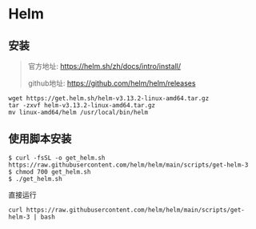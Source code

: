 # Helm

## 安装
> 官方地址: https://helm.sh/zh/docs/intro/install/
> 
> github地址: https://github.com/helm/helm/releases 

```shell
wget https://get.helm.sh/helm-v3.13.2-linux-amd64.tar.gz
tar -zxvf helm-v3.13.2-linux-amd64.tar.gz
mv linux-amd64/helm /usr/local/bin/helm
```

## 使用脚本安装
```shell
$ curl -fsSL -o get_helm.sh https://raw.githubusercontent.com/helm/helm/main/scripts/get-helm-3
$ chmod 700 get_helm.sh
$ ./get_helm.sh
```

直接运行
```shell
curl https://raw.githubusercontent.com/helm/helm/main/scripts/get-helm-3 | bash
```

